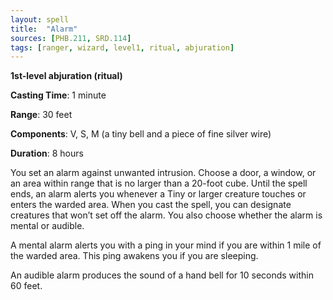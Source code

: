 ```yaml
---
layout: spell
title:  "Alarm"
sources: [PHB.211, SRD.114]
tags: [ranger, wizard, level1, ritual, abjuration]
---
```


**1st-level abjuration (ritual)**

**Casting Time**: 1 minute

**Range**: 30 feet

**Components**: V, S, M (a tiny bell and a piece of fine silver wire)

**Duration**: 8 hours

You set an alarm against unwanted intrusion. Choose a door, a window, or an area within range that is no larger than a 20-foot cube. Until the spell ends, an alarm alerts you whenever a Tiny or larger creature touches or enters the warded area. When you cast the spell, you can designate creatures that won’t set off the alarm. You also choose whether the alarm is mental or audible.

A mental alarm alerts you with a ping in your mind if you are within 1 mile of the warded area. This ping awakens you if you are sleeping.

An audible alarm produces the sound of a hand bell for 10 seconds within 60 feet.
